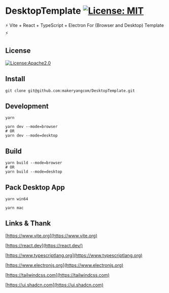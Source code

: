 # DesktopTemplate [![License: MIT](https://img.shields.io/badge/License-MIT-yellow.svg)](https://opensource.org/licenses/MIT)

⚡ Vite + React + TypeScript + Electron For (Browser and Desktop) Template ⚡

## License

[![License:Apache2.0](https://img.shields.io/badge/License-Apache2.0-yellow.svg)](https://opensource.org/licenses/Apache2.0)

## Install

```shell
git clone git@github.com:makeryangcom/DesktopTemplate.git
```

## Development

```shell
yarn
```

```shell
yarn dev --mode=browser
# OR
yarn dev --mode=desktop
```

## Build

```shell
yarn build --mode=browser
# OR
yarn build --mode=desktop
```

## Pack Desktop App

```shell
yarn win64
```

```shell
yarn mac
```

## Links & Thank

[https://www.vite.org](https://www.vite.org)

[https://react.dev](https://react.dev/)

[https://www.typescriptlang.org](https://www.typescriptlang.org)

[https://www.electronjs.org](https://www.electronjs.org)

[https://tailwindcss.com](https://tailwindcss.com)

[https://ui.shadcn.com](https://ui.shadcn.com)
